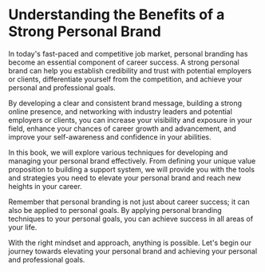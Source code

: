 Understanding the Benefits of a Strong Personal Brand
===================================================================

In today's fast-paced and competitive job market, personal branding has become an essential component of career success. A strong personal brand can help you establish credibility and trust with potential employers or clients, differentiate yourself from the competition, and achieve your personal and professional goals.

By developing a clear and consistent brand message, building a strong online presence, and networking with industry leaders and potential employers or clients, you can increase your visibility and exposure in your field, enhance your chances of career growth and advancement, and improve your self-awareness and confidence in your abilities.

In this book, we will explore various techniques for developing and managing your personal brand effectively. From defining your unique value proposition to building a support system, we will provide you with the tools and strategies you need to elevate your personal brand and reach new heights in your career.

Remember that personal branding is not just about career success; it can also be applied to personal goals. By applying personal branding techniques to your personal goals, you can achieve success in all areas of your life.

With the right mindset and approach, anything is possible. Let's begin our journey towards elevating your personal brand and achieving your personal and professional goals.
